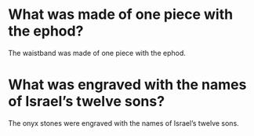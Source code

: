 # What was made of one piece with the ephod?

The waistband was made of one piece with the ephod.

# What was engraved with the names of Israel’s twelve sons?

The onyx stones were engraved with the names of Israel’s twelve sons.
